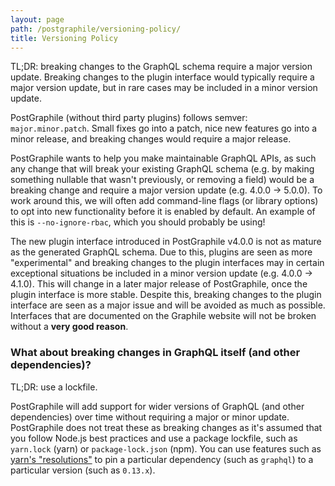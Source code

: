 ```yaml
---
layout: page
path: /postgraphile/versioning-policy/
title: Versioning Policy
---
```


TL;DR: breaking changes to the GraphQL schema require a major version update.
Breaking changes to the plugin interface would typically require a major
version update, but in rare cases may be included in a minor version update.

PostGraphile (without third party plugins) follows semver: `major.minor.patch`.
Small fixes go into a patch, nice new features go into a minor release, and
breaking changes would require a major release.

PostGraphile wants to help you make maintainable GraphQL APIs, as such any
change that will break your existing GraphQL schema (e.g. by making something
nullable that wasn't previously, or removing a field) would be a breaking
change and require a major version update (e.g. 4.0.0 -> 5.0.0). To work around
this, we will often add command-line flags (or library options) to opt into new
functionality before it is enabled by default. An example of this is
`--no-ignore-rbac`, which you should probably be using!

The new plugin interface introduced in PostGraphile v4.0.0 is not as mature as
the generated GraphQL schema. Due to this, plugins are seen as more
"experimental" and breaking changes to the plugin interfaces may in certain
exceptional situations be included in a minor version update (e.g. 4.0.0 -> 4.1.0).
This will change in a later major release of PostGraphile, once the plugin
interface is more stable. Despite this, breaking changes to the plugin
interface are seen as a major issue and will be avoided as much as possible.
Interfaces that are documented on the Graphile website will not be broken
without a **very good reason**.

### What about breaking changes in GraphQL itself (and other dependencies)?

TL;DR: use a lockfile.

PostGraphile will add support for wider versions of GraphQL (and other
dependencies) over time without requiring a major or minor update. PostGraphile
does not treat these as breaking changes as it's assumed that you follow
Node.js best practices and use a package lockfile, such as `yarn.lock` (yarn)
or `package-lock.json` (npm). You can use features such as [yarn's
"resolutions"](https://yarnpkg.com/lang/en/docs/selective-version-resolutions/)
to pin a particular dependency (such as `graphql`) to a particular version
(such as `0.13.x`).
